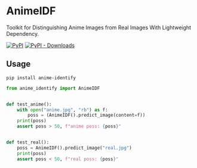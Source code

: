 # AnimeIDF

Toolkit for Distinguishing Anime Images from Real Images With Lightweight Dependency.

[![PyPI](https://img.shields.io/pypi/v/anime-identify.svg)](https://pypi.org/project/anime-identify/)
[![PyPI - Downloads](https://img.shields.io/pypi/dm/anime-identify.svg)](https://pypi.org/project/anime-identify/)

## Usage

```shell
pip install anime-identify
```

```python
from anime_identify import AnimeIDF


def test_anime():
    with open("anime.jpg", "rb") as f:
        poss = (AnimeIDF().predict_image(content=f))
    print(poss)
    assert poss > 50, f"anime poss: {poss}"


def test_real():
    poss = AnimeIDF().predict_image("real.jpg")
    print(poss)
    assert poss < 50, f"real poss: {poss}"

```